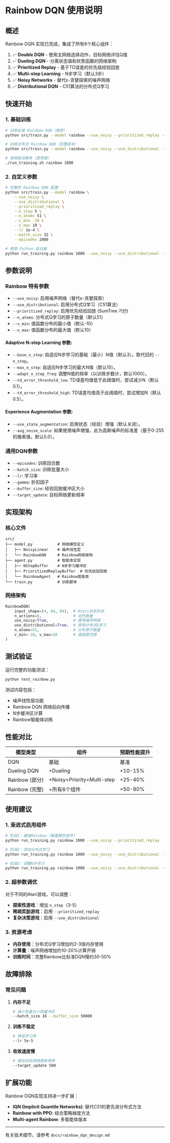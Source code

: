 # Rainbow DQN 使用说明

## 概述

Rainbow DQN 实现已完成，集成了所有6个核心组件：

1. ✅ **Double DQN** - 使用主网络选择动作，目标网络评估Q值
2. ✅ **Dueling DQN** - 分离状态值和优势函数的网络架构
3. ✅ **Prioritized Replay** - 基于TD误差的优先级经验回放
4. ✅ **Multi-step Learning** - N步学习（默认3步）
5. ✅ **Noisy Networks** - 替代ε-贪婪探索的噪声网络
6. ✅ **Distributional DQN** - C51算法的分布式Q学习

## 快速开始

### 1. 基础训练

```bash
# 训练标准 Rainbow DQN（推荐）
python src/train.py --model rainbow --use_noisy --prioritized_replay --episodes 1000

# 训练分布式 Rainbow DQN（完整版本）
python src/train.py --model rainbow --use_noisy --use_distributional --prioritized_replay --episodes 1000

# 使用启动脚本（更简便）
./run_training.sh rainbow 1000
```

### 2. 自定义参数

```bash
# 完整的 Rainbow DQN 配置
python src/train.py --model rainbow \
    --use_noisy \
    --use_distributional \
    --prioritized_replay \
    --n_step 5 \
    --n_atoms 51 \
    --v_min -10 \
    --v_max 10 \
    --lr 1e-4 \
    --batch_size 32 \
    --episodes 2000

# 使用 Python 启动器
python run_training.py rainbow 1000 --use_noisy --use_distributional --prioritized_replay
```

## 参数说明

### Rainbow 特有参数

- `--use_noisy`: 启用噪声网络（替代ε-贪婪探索）
- `--use_distributional`: 启用分布式Q学习（C51算法）
- `--prioritized_replay`: 启用优先经验回放 (SumTree 기반)
- `--n_atoms`: 分布式Q学习的原子数量（默认51）
- `--v_min`: 值函数分布的最小值（默认-10）
- `--v_max`: 值函数分布的最大值（默认10）

#### Adaptive N-step Learning 参数:
- `--base_n_step`: 自适应N步学习的基础（最小）N值（默认3）。取代旧的 `--n_step`。
- `--max_n_step`: 自适应N步学习的最大N值（默认10）。
- `--adapt_n_step_freq`: 调整N值的频率（以训练步数计，默认1000）。
- `--td_error_threshold_low`: TD误差均值低于此阈值时，尝试减少N（默认0.1）。
- `--td_error_threshold_high`: TD误差均值高于此阈值时，尝试增加N（默认0.5）。

#### Experience Augmentation 参数:
- `--use_state_augmentation`: 启用状态（经验）增强（默认关闭）。
- `--aug_noise_scale`: 如果使用噪声增强，此为高斯噪声的标准差（基于0-255的像素值，默认5.0）。

### 通用DQN参数

- `--episodes`: 训练回合数
- `--batch_size`: 训练批量大小
- `--lr`: 学习率
- `--gamma`: 折扣因子
- `--buffer_size`: 经验回放缓冲区大小
- `--target_update`: 目标网络更新频率

## 实现架构

### 核心文件

```
src/
├── model.py           # 网络模型定义
│   ├── NoisyLinear    # 噪声线性层
│   └── RainbowDQN     # Rainbow网络架构
├── agent.py           # 智能体实现
│   ├── NStepBuffer    # N步学习缓冲区
│   ├── PrioritizedReplayBuffer  # 优先经验回放
│   └── RainbowAgent   # Rainbow智能体
└── train.py           # 训练脚本
```

### 网络架构

```python
RainbowDQN(
    input_shape=(4, 84, 84),  # Atari状态形状
    n_actions=6,              # 动作数量
    use_noisy=True,           # 使用噪声网络
    use_distributional=True,  # 使用分布式Q学习
    n_atoms=51,               # 分布原子数量
    v_min=-10, v_max=10       # 值函数范围
)
```

## 测试验证

运行完整的功能测试：

```bash
python test_rainbow.py
```

测试内容包括：
- 噪声线性层功能
- Rainbow DQN 网络前向传播
- N步缓冲区计算
- Rainbow智能体训练

## 性能对比

| 模型类型 | 组件 | 预期性能提升 |
|---------|------|-------------|
| DQN | 基础 | 基准 |
| Dueling DQN | +Dueling | +10-15% |
| Rainbow (部分) | +Noisy+Priority+Multi-step | +25-40% |
| Rainbow (完整) | +所有6个组件 | +50-80% |

## 使用建议

### 1. 渐进式启用组件

```bash
# 阶段1：基础Rainbow（最重要的组件）
python run_training.py rainbow 1000 --use_noisy --prioritized_replay

# 阶段2：添加分布式学习
python run_training.py rainbow 1000 --use_noisy --use_distributional --prioritized_replay

# 阶段3：调整N步学习
python run_training.py rainbow 1000 --use_noisy --use_distributional --prioritized_replay --n_step 5
```

### 2. 超参数调优

对于不同的Atari游戏，可以调整：

- **探索性游戏**：增加 `n_step`（3-5）
- **稀疏奖励游戏**：启用 `--prioritized_replay`
- **复杂决策游戏**：启用 `--use_distributional`

### 3. 资源考虑

- **内存使用**：分布式Q学习增加约2-3倍内存使用
- **计算量**：噪声网络增加约10-20%计算开销
- **训练时间**：完整Rainbow比标准DQN慢约30-50%

## 故障排除

### 常见问题

1. **内存不足**
   ```bash
   # 减小批量大小和缓冲区
   --batch_size 16 --buffer_size 50000
   ```

2. **训练不稳定**
   ```bash
   # 降低学习率
   --lr 5e-5
   ```

3. **收敛速度慢**
   ```bash
   # 增加目标网络更新频率
   --target_update 500
   ```

## 扩展功能

Rainbow DQN实现支持进一步扩展：

- **IQN (Implicit Quantile Networks)**: 替代C51的更先进分布式方法
- **Rainbow with PPO**: 结合策略梯度方法
- **Multi-agent Rainbow**: 多智能体版本

---

有关技术细节，请参考 `docs/rainbow_dqn_design.md`